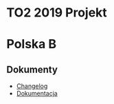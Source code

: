 # TO2 2019 Projekt
# Polska B

## Dokumenty
* [Changelog](https://docs.google.com/document/d/13ePgfFnEgEc0Vz5VLgevX4OOX9sZe5fk2eF2fzSzkJU/edit?usp=sharing)
* [Dokumentacja](https://docs.google.com/document/d/14QAIKYdHXJTh4G-13fc-lb44-4Ztz5BfzFvMTlH3K3Q/edit)